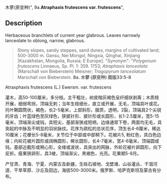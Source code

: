 木蓼(原变种)",
9a.**Atraphaxis frutescens var. frutescens**",

## Description
Herbaceous branchlets of current year glabrous. Leaves narrowly lanceolate to oblong, narrow, glabrous.

> Stony slopes, sandy steppes, sand dunes, margins of cultivated land; 500-3000 m. Gansu, Nei Mongol, Ningxia, Qinghai, Xinjiang [Kazakhstan, Mongolia, Russia; E Europe].
  "Synonym": "*Polygonum* *frutescens* Linnaeus, Sp. Pl. 1: 359. 1753; *Atraphaxis* *lanceolata* (Marschall von Bieberstein) Meisner; *Tragopyrum* *lanceolatum* Marschall von Bieberstein.
**8a. 木蓼 (原变种) 图版33:5-8**

Atraxphaxis frutescens (L.) Ewersm. var. frutescens

灌木，高50-100厘米，多分枝。主干粗壮，树皮暗灰褐色呈纤细状剥离；木质枝开展，细弱弯拐，顶端无刺；当年生枝细长，直立或开展，无毛，顶端具叶或花。托叶鞘圆筒状，褐色，长2-5毫米，上部斜形，膜质，透明，2裂，顶端具2个尖锐的牙齿；叶蓝绿色至灰绿色，狭披针形、披针形或长圆形，长1-2.5厘米，宽5-15毫米，顶端渐尖或钝，具短尖，基部渐狭成短柄，边缘通常下卷，两面均无毛，具突起的中脉及不明显的羽状脉纹。花序为疏松的总状花序，顶生长4-6厘米，稀达10厘米；花梗长5-8毫米，关节位于中部或中部稍下。花被片5, 粉红色，具白色边缘；内轮花被片圆形或阔椭圆形，稀长圆形，长4-7毫米，宽4-6毫米，顶端圆或钝，基部近截形或稍心形，全缘或波状，具突出的网脉，外轮花被片卵圆形，向下反折。瘦果狭卵形，具3棱，顶端渐尖，黑褐色，光亮。花果期5-8月。

产甘肃、青海、宁夏、内蒙古及新疆，生砾石坡地、戈壁滩、山谷灌丛、干涸河道、干旱草原、沙丘及田边，海拔500-3000米。俄罗斯、哈萨克斯坦及蒙古有分布。
